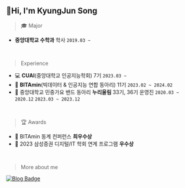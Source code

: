 ## 👋Hi, I'm KyungJun Song
> 🎓 Major
<ul>
  <li><strong>중앙대학교 수학과</strong> 학사 <code>2019.03 ~</code> </li>
</ul>
<br>

> Experience
<ul>
  <li>💻 <strong>CUAI</strong>(중앙대학교 인공지능학회) 7기 <code>2023.03 ~</code></li>
  <li>🍊 <strong>BITAmin</strong>(빅데이터 & 인공지능 연합 동아리) 11기 <code>2023.02 ~ 2024.02</code></li>
  <li>🎸 중앙대학교 민중가요 밴드 동아리 <strong>누리울림</strong> 33기, 36기 운영진 <code>2020.03 ~ 2020.12</code> <code>2023.03 ~ 2023.12</code></li>
</ul>
<br>

> 🏆 Awards
<ul>
  <li>🥈 BITAmin 동계 컨퍼런스 <strong>최우수상</strong></li>
  <li>🥉 2023 삼성증권 디지털/IT 학회 연계 프로그램 <strong>우수상</strong></li>
</ul>
<br>

> More about me

[![Blog Badge](http://img.shields.io/badge/-Blog-brightgreen?style=flat-square&logo=FF5722&link=https://blog.naver.com/chajuhui123)](https://blog.naver.com/songkj8170)



